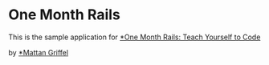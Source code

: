# One Month Rails

This is the sample application for
[*One Month Rails: Teach Yourself to Code](http://onemonthrails.com)

by [*Mattan Griffel](http://mattangriffel.com)